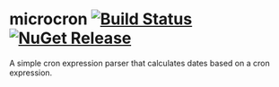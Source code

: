 # microcron [![Build Status](https://travis-ci.org/thomasduft/microcron.svg?branch=master)](https://travis-ci.org/thomasduft/microcron) [![NuGet Release](https://img.shields.io/nuget/vpre/tomware.Microcron.Core.svg)](https://www.nuget.org/packages/tomware.Microcron.Core)

A simple cron expression parser that calculates dates based on a cron expression.
